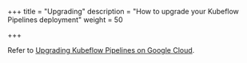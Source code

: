 +++
title = "Upgrading"
description = "How to upgrade your Kubeflow Pipelines deployment"
weight = 50
                    
+++

Refer to [Upgrading Kubeflow Pipelines on Google Cloud](/docs/gke/pipelines/upgrade/).
